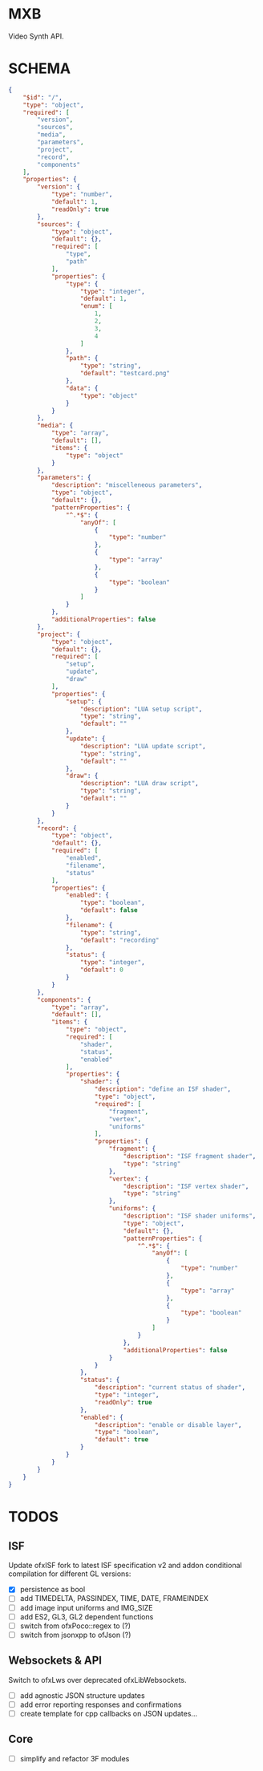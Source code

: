 # MXB

Video Synth API.

# SCHEMA

```json
{
	"$id": "/",
	"type": "object",
	"required": [
		"version",
		"sources",
		"media",
		"parameters",
		"project",
		"record",
		"components"
	],
	"properties": {
		"version": {
			"type": "number",
			"default": 1,
			"readOnly": true
		},
		"sources": {
			"type": "object",
			"default": {},
			"required": [
				"type",
				"path"
			],
			"properties": {
				"type": {
					"type": "integer",
					"default": 1,
					"enum": [
						1,
						2,
						3,
						4
					]
				},
				"path": {
					"type": "string",
					"default": "testcard.png"
				},
				"data": {
					"type": "object"
				}
			}
		},
		"media": {
			"type": "array",
			"default": [],
			"items": {
				"type": "object"
			}
		},
		"parameters": {
			"description": "miscelleneous parameters",
			"type": "object",
			"default": {},
			"patternProperties": {
				"^.*$": {
					"anyOf": [
						{
							"type": "number"
						},
						{
							"type": "array"
						},
						{
							"type": "boolean"
						}
					]
				}
			},
			"additionalProperties": false
		},
		"project": {
			"type": "object",
			"default": {},
			"required": [
				"setup",
				"update",
				"draw"
			],
			"properties": {
				"setup": {
					"description": "LUA setup script",
					"type": "string",
					"default": ""
				},
				"update": {
					"description": "LUA update script",
					"type": "string",
					"default": ""
				},
				"draw": {
					"description": "LUA draw script",
					"type": "string",
					"default": ""
				}
			}
		},
		"record": {
			"type": "object",
			"default": {},
			"required": [
				"enabled",
				"filename",
				"status"
			],
			"properties": {
				"enabled": {
					"type": "boolean",
					"default": false
				},
				"filename": {
					"type": "string",
					"default": "recording"
				},
				"status": {
					"type": "integer",
					"default": 0
				}
			}
		},
		"components": {
			"type": "array",
			"default": [],
			"items": {
				"type": "object",
				"required": [
					"shader",
					"status",
					"enabled"
				],
				"properties": {
					"shader": {
						"description": "define an ISF shader",
						"type": "object",
						"required": [
							"fragment",
							"vertex",
							"uniforms"
						],
						"properties": {
							"fragment": {
								"description": "ISF fragment shader",
								"type": "string"
							},
							"vertex": {
								"description": "ISF vertex shader",
								"type": "string"
							},
							"uniforms": {
								"description": "ISF shader uniforms",
								"type": "object",
								"default": {},
								"patternProperties": {
									"^.*$": {
										"anyOf": [
											{
												"type": "number"
											},
											{
												"type": "array"
											},
											{
												"type": "boolean"
											}
										]
									}
								},
								"additionalProperties": false
							}
						}
					},
					"status": {
						"description": "current status of shader",
						"type": "integer",
						"readOnly": true
					},
					"enabled": {
						"description": "enable or disable layer",
						"type": "boolean",
						"default": true
					}
				}
			}
		}
	}
}
```

# TODOS

## ISF

Update ofxISF fork to latest ISF specification v2 and addon conditional compilation for different GL versions:

- [x] persistence as bool
- [ ] add TIMEDELTA, PASSINDEX, TIME, DATE, FRAMEINDEX
- [ ] add image input uniforms and IMG_SIZE
- [ ] add ES2, GL3, GL2 dependent functions
- [ ] switch from ofxPoco::regex to <regex> (?)
- [ ] switch from jsonxpp to ofJson (?)

## Websockets & API

Switch to ofxLws over deprecated ofxLibWebsockets.

- [ ] add agnostic JSON structure updates
- [ ] add error reporting responses and confirmations
- [ ] create template for cpp callbacks on JSON updates...

## Core

- [ ] simplify and refactor 3F modules